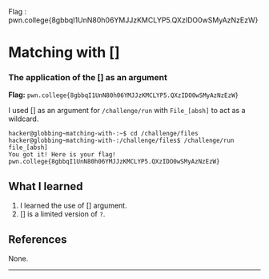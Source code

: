 Flag : pwn.college{8gbbqI1UnN80h06YMJJzKMCLYP5.QXzIDO0wSMyAzNzEzW}
# Matching with []

### The application of the [] as an argument

**Flag:** `pwn.college{8gbbqI1UnN80h06YMJJzKMCLYP5.QXzIDO0wSMyAzNzEzW}`

I used [] as an argument for `/challenge/run` with `File_[absh]` to act as a wildcard.

```
hacker@globbing~matching-with-:~$ cd /challenge/files
hacker@globbing~matching-with-:/challenge/files$ /challenge/run file_[absh]
You got it! Here is your flag!
pwn.college{8gbbqI1UnN80h06YMJJzKMCLYP5.QXzIDO0wSMyAzNzEzW}
```

## What I learned

1. I learned the use of [] argument.
2. [] is a limited version of `?`.

## References

None.

---
